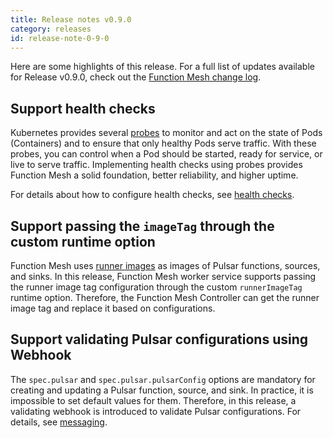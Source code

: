 ```yaml
---
title: Release notes v0.9.0
category: releases
id: release-note-0-9-0
---
```


Here are some highlights of this release. For a full list of updates available for Release v0.9.0, check out the [Function Mesh change log](https://github.com/streamnative/function-mesh/releases/tag/v0.9.0).

## Support health checks

Kubernetes provides several [probes](https://kubernetes.io/docs/concepts/workloads/pods/pod-lifecycle/#types-of-probe) to monitor and act on the state of Pods (Containers) and to ensure that only healthy Pods serve traffic. With these probes, you can control when a Pod should be started, ready for service, or live to serve traffic. Implementing health checks using probes provides Function Mesh a solid foundation, better reliability, and higher uptime.

For details about how to configure health checks, see [health checks](/functions/function-crd.md#health-checks).

## Support passing the `imageTag` through the custom runtime option

Function Mesh uses [runner images](/functions/function-crd.md#runner-images) as images of Pulsar functions, sources, and sinks. In this release, Function Mesh worker service supports passing the runner image tag configuration through the custom `runnerImageTag` runtime option. Therefore, the Function Mesh Controller can get the runner image tag and replace it based on configurations.

## Support validating Pulsar configurations using Webhook

The `spec.pulsar` and `spec.pulsar.pulsarConfig` options are mandatory for creating and updating a Pulsar function, source, and sink. In practice, it is impossible to set default values for them. Therefore, in this release, a validating webhook is introduced to validate Pulsar configurations. For details, see [messaging](/functions/function-crd.md#messaging).
